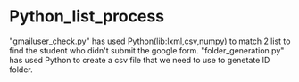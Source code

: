 # Python_list_process
"gmailuser_check.py" has used Python(lib:lxml,csv,numpy) to match 2 list to find the student who didn't submit the google form.
"folder_generation.py" has used Python to create a csv file that we need to use to genetate ID folder.
